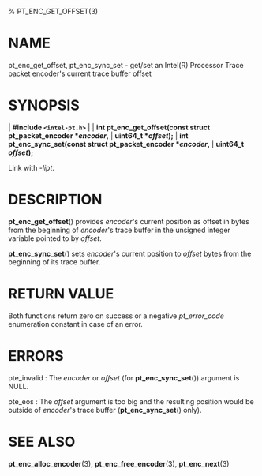 % PT_ENC_GET_OFFSET(3)

<!---
 ! Copyright (c) 2015-2022, Intel Corporation
 ! SPDX-License-Identifier: BSD-3-Clause
 !
 ! Redistribution and use in source and binary forms, with or without
 ! modification, are permitted provided that the following conditions are met:
 !
 !  * Redistributions of source code must retain the above copyright notice,
 !    this list of conditions and the following disclaimer.
 !  * Redistributions in binary form must reproduce the above copyright notice,
 !    this list of conditions and the following disclaimer in the documentation
 !    and/or other materials provided with the distribution.
 !  * Neither the name of Intel Corporation nor the names of its contributors
 !    may be used to endorse or promote products derived from this software
 !    without specific prior written permission.
 !
 ! THIS SOFTWARE IS PROVIDED BY THE COPYRIGHT HOLDERS AND CONTRIBUTORS "AS IS"
 ! AND ANY EXPRESS OR IMPLIED WARRANTIES, INCLUDING, BUT NOT LIMITED TO, THE
 ! IMPLIED WARRANTIES OF MERCHANTABILITY AND FITNESS FOR A PARTICULAR PURPOSE
 ! ARE DISCLAIMED. IN NO EVENT SHALL THE COPYRIGHT OWNER OR CONTRIBUTORS BE
 ! LIABLE FOR ANY DIRECT, INDIRECT, INCIDENTAL, SPECIAL, EXEMPLARY, OR
 ! CONSEQUENTIAL DAMAGES (INCLUDING, BUT NOT LIMITED TO, PROCUREMENT OF
 ! SUBSTITUTE GOODS OR SERVICES; LOSS OF USE, DATA, OR PROFITS; OR BUSINESS
 ! INTERRUPTION) HOWEVER CAUSED AND ON ANY THEORY OF LIABILITY, WHETHER IN
 ! CONTRACT, STRICT LIABILITY, OR TORT (INCLUDING NEGLIGENCE OR OTHERWISE)
 ! ARISING IN ANY WAY OUT OF THE USE OF THIS SOFTWARE, EVEN IF ADVISED OF THE
 ! POSSIBILITY OF SUCH DAMAGE.
 !-->

# NAME

pt_enc_get_offset, pt_enc_sync_set - get/set an Intel(R) Processor Trace packet
encoder's current trace buffer offset


# SYNOPSIS

| **\#include `<intel-pt.h>`**
|
| **int pt_enc_get_offset(const struct pt_packet_encoder \**encoder*,**
|                       **uint64_t \**offset*);**
| **int pt_enc_sync_set(const struct pt_packet_encoder \**encoder*,**
|                     **uint64_t *offset*);**

Link with *-lipt*.


# DESCRIPTION

**pt_enc_get_offset**() provides *encoder*'s current position as offset in bytes
from the beginning of *encoder*'s trace buffer in the unsigned integer variable
pointed to by *offset*.

**pt_enc_sync_set**() sets *encoder*'s current position to *offset* bytes from
the beginning of its trace buffer.


# RETURN VALUE

Both functions return zero on success or a negative *pt_error_code* enumeration
constant in case of an error.


# ERRORS

pte_invalid
:   The *encoder* or *offset* (for **pt_enc_sync_set**()) argument is NULL.

pte_eos
:   The *offset* argument is too big and the resulting position would be outside
    of *encoder*'s trace buffer (**pt_enc_sync_set**() only).


# SEE ALSO

**pt_enc_alloc_encoder**(3), **pt_enc_free_encoder**(3), **pt_enc_next**(3)
